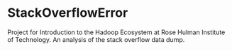 StackOverflowError
==================

Project for Introduction to the Hadoop Ecosystem at Rose Hulman Institute of Technology. An analysis of the stack overflow data dump.
